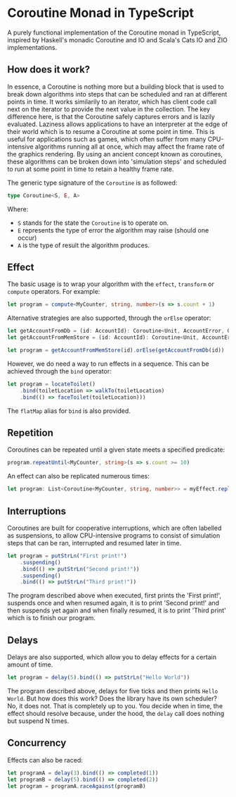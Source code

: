 # Coroutine Monad in TypeScript

A purely functional implementation of the Coroutine monad in TypeScript, inspired by Haskell's monadic Coroutine and IO and Scala's Cats IO and ZIO implementations.

## How does it work?

In essence, a Coroutine is nothing more but a building block that is used to break down algorithms into steps that can be scheduled and ran at different points in time. It works similarily to an iterator, which has client code call next on the iterator to provide the next value in the collection. The key difference here, is that the Coroutine safely captures errors and is lazily evaluated. Laziness allows applications to have an interpreter at the edge of their world which is to resume a Coroutine at some point in time. This is useful for applications such as games, which often suffer from many CPU-intensive algorithms running all at once, which may affect the frame rate of the graphics rendering. By using an ancient concept known as coroutines, these algorithms can be broken down into 'simulation steps' and scheduled to run at some point in time to retain a healthy frame rate.

The generic type signature of the `Coroutine` is as followed:

```typescript
type Coroutine<S, E, A>
```

Where:

- `S` stands for the state the `Coroutine` is to operate on.
- `E` represents the type of error the algorithm may raise (should one occur)
- `A` is the type of result the algorithm produces.

## Effect

The basic usage is to wrap your algorithm with the `effect`, `transform` or `compute` operators. For example:

```typescript
let program = compute<MyCounter, string, number>(s => s.count + 1)
```

Alternative strategies are also supported, through the `orElse` operator:

```typescript
let getAccountFromDb = (id: AccountId): Coroutine<Unit, AccountError, Option<Account>> => throw new Error("TODO")
let getAccountFromMemStore = (id: AccountId): Coroutine<Unit, AccountError, Option<Account>> => throw new Error("TODO")

let program = getAccountFromMemStore(id).orElse(getAccountFromDb(id))
```

However, we do need a way to run effects in a sequence. This can be achieved through the `bind` operator:

```typescript
let program = locateToilet()
    .bind(toiletLocation => walkTo(toiletLocation)
    .bind(() => faceToilet(toiletLocation)))
```

The `flatMap` alias for `bind` is also provided.

## Repetition

Coroutines can be repeated until a given state meets a specified predicate:

```typescript
program.repeatUntil<MyCounter, string>(s => s.count >= 10)
```

An effect can also be replicated numerous times:

```typescript
let program: List<Coroutine<MyCounter, string, number>> = myEffect.replicate(10)
```

## Interruptions

Coroutines are built for cooperative interruptions, which are often labelled as suspensions, to allow CPU-intensive programs to consist of simulation steps that can be ran, interrupted and resumed later in time.

```typescript
let program = putStrLn("First print!")
    .suspending()
    .bind(() => putStrLn("Second print!"))
    .suspending()
    .bind(() => putStrLn("Third print!"))
```

The program described above when executed, first prints the 'First print!', suspends once and when resumed again, it is to print 'Second print!' and then suspends yet again and when finally resumed, it is to print 'Third print' which is to finish our program.

## Delays

Delays are also supported, which allow you to delay effects for a certain amount of time.

```typescript
let program = delay(5).bind(() => putStrLn("Hello World"))
```

The program described above, delays for five ticks and then prints `Hello World`. But how does this work? Does the library have its own scheduler? No, it does not. That is completely up to you. You decide when in time, the effect should resolve because, under the hood, the `delay` call does nothing but suspend N times.

## Concurrency

Effects can also be raced:

```typescript
let programA = delay(3).bind(() => completed(1))
let programB = delay(5).bind(() => completed(2))
let program = programA.raceAgainst(programB)
```